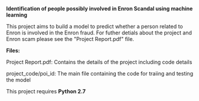 ﻿****Identification of people possibly involved in Enron Scandal using machine learning****

This project aims to build a model to predict whether a person related to Enron is involved in the Enron fraud. For futher detials about the project and Enron scam please see the "Project Report.pdf" file.

****Files:****

Project Report.pdf: Contains the details of the project including code details

project_code/poi_id: The main file containing the code for traiing and testing the model

This project requires **Python 2.7**

